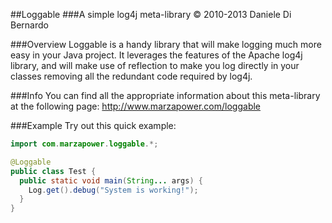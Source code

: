 ##Loggable
###A simple log4j meta-library
&copy; 2010-2013  Daniele Di Bernardo

###Overview
Loggable is a handy library that will make logging much more easy in your Java project.
It leverages the features of the Apache log4j library, and will make use of reflection to make you log directly in your
classes removing all the redundant code required by log4j.

###Info
You can find all the appropriate information about this meta-library
at the following page:
http://www.marzapower.com/loggable

###Example
Try out this quick example:

```java
import com.marzapower.loggable.*;

@Loggable
public class Test {
  public static void main(String... args) {
    Log.get().debug("System is working!");
  }
}
```
